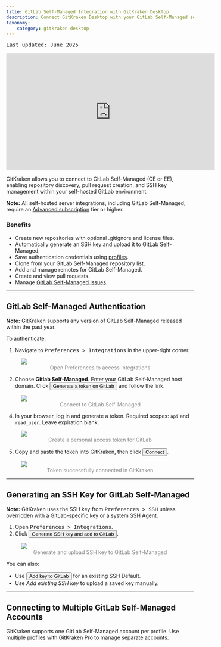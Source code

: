 ```yaml
---
title: GitLab Self-Managed Integration with GitKraken Desktop
description: Connect GitKraken Desktop with your GitLab Self-Managed server to manage repositories, SSH keys, and pull requests using personal access tokens.
taxonomy:
    category: gitkraken-desktop
---
```

<kbd>Last updated: June 2025</kbd>

<div class='embed-container embed-container--16-9'>
  <iframe width="560" height="315" src="https://www.youtube.com/embed/BhIX7fGSM8k?ecver=1" frameborder="0" allowfullscreen></iframe>
</div>

GitKraken allows you to connect to GitLab Self-Managed (CE or EE), enabling repository discovery, pull request creation, and SSH key management within your self-hosted GitLab environment.

<div class='callout callout--warning'>
  <p><strong>Note:</strong> All self-hosted server integrations, including GitLab Self-Managed, require an <a href="https://www.gitkraken.com/pricing?source=help_center&product=gitkraken" target="_blank">Advanced subscription</a> tier or higher.</p>
</div>

### Benefits

- Create new repositories with optional .gitignore and license files.
- Automatically generate an SSH key and upload it to GitLab Self-Managed.
- Save authentication credentials using [profiles](/gitkraken-desktop/profiles/).
- Clone from your GitLab Self-Managed repository list.
- Add and manage remotes for GitLab Self-Managed.
- Create and view pull requests.
- Manage [GitLab Self-Managed Issues](/integrations/gitlab-self-managed-issues/).

***

## GitLab Self-Managed Authentication

<div class='callout callout'>
  <p><strong>Note:</strong> GitKraken supports any version of GitLab Self-Managed released within the past year.</p>
</div>

To authenticate:

1. Navigate to <kbd><i class="fas fa-cog"></i> Preferences > Integrations</kbd> in the upper-right corner.

<figure>
  <img src="/wp-content/uploads/preferences.png" srcset="/wp-content/uploads/preferences@2x.png" class="help-center-img img-bordered">
  <figcaption style="color:#888; text-align:center">Open Preferences to access Integrations</figcaption>
</figure>

2. Choose **Gitlab Self-Managed**. Enter your GitLab Self-Managed host domain. Click <button class='button button--success button--ui button--nolink'>Generate a token on GitLab</button> and follow the link.

<figure>
  <img src="/wp-content/uploads/connect-gitlab-self-managed-2025.png" srcset="/wp-content/uploads/connect-gitlab-self-managed-2025@2x.png" class="help-center-img img-bordered">
  <figcaption style="color:#888; text-align:center">Connect to GitLab Self-Managed</figcaption>
</figure>

4. In your browser, log in and generate a token. Required scopes: `api` and `read_user`. Leave expiration blank.

<figure>
  <img src="/wp-content/uploads/access-token-gitlab-self-managed.png" srcset="/wp-content/uploads/access-token-gitlab-self-managed@2x.png" class="help-center-img img-bordered">
  <figcaption style="color:#888; text-align:center">Create a personal access token for GitLab</figcaption>
</figure>

5. Copy and paste the token into GitKraken, then click <button class='button button--success button--ui button--nolink'>Connect</button>.

<figure>
  <img src="/wp-content/uploads/connect-gitlab-self-managed-PAT-2025.png" srcset="/wp-content/uploads/connect-gitlab-self-managed-PAT-2025@2x.png" class="help-center-img img-bordered">
  <figcaption style="color:#888; text-align:center">Token successfully connected in GitKraken</figcaption>
</figure>

***

## Generating an SSH Key for GitLab Self-Managed

<div class='callout callout'>
  <p><strong>Note:</strong> GitKraken uses the SSH key from <kbd>Preferences > SSH</kbd> unless overridden with a GitLab-specific key or a system SSH Agent.</p>
</div>

1. Open <kbd>Preferences > Integrations</kbd>.
2. Click <button class='button button--success button--ui button--nolink'>Generate SSH key and add to GitLab</button>.

<figure>
  <img src="/wp-content/uploads/add-key-gitlab-self-managed-2025.png" srcset="/wp-content/uploads/add-key-gitlab-self-managed-2025@2x.png" class="help-center-img img-bordered">
  <figcaption style="color:#888; text-align:center">Generate and upload SSH key to GitLab Self-Managed</figcaption>
</figure>

You can also:

- Use <button class='button button--uiorange button--ui button--nolink'>Add key to GitLab</button> for an existing SSH Default.
- Use _Add existing SSH key_ to upload a saved key manually.

***

## Connecting to Multiple GitLab Self-Managed Accounts

GitKraken supports one GitLab Self-Managed account per profile. Use multiple [profiles](/start-here/profiles) with GitKraken Pro to manage separate accounts.